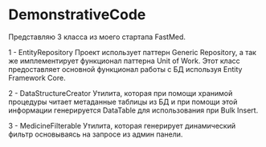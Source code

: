 # DemonstrativeCode

Представляю 3 класса из моего стартапа FastMed.

1 - EntityRepository
Проект использует паттерн Generic Repository, а так же имплементирует функционал паттерна Unit of Work.
Этот класс предоставляет основной функционал работы с БД используя Entity Framework Core.

2 - DataStructureCreator
Утилита, которая при помощи хранимой процедуры читает метаданные таблицы из БД и при помощи этой информации генерируется DataTable для использования при Bulk Insert.

3 - MedicineFilterable
Утилита, которая генерирует динамический фильтр основываясь на запросе из админ панели.
